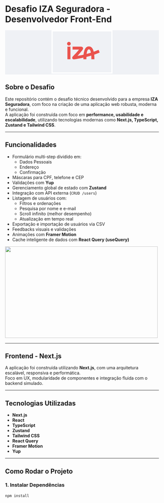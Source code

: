 # Desafio IZA Seguradora - Desenvolvedor Front-End

<div style="background-color: #EFF1F5; text-align: center">
    <img src="/public/logo.png" alt="IZA Seguradora Logo" style="max-width: 200px; height: auto;">
</div>

## Sobre o Desafio

Este repositório contém o desafio técnico desenvolvido para a empresa **IZA Seguradora**, com foco na criação de uma aplicação web robusta, moderna e funcional.  
A aplicação foi construída com foco em **performance, usabilidade e escalabilidade**, utilizando tecnologias modernas como **Next.js, TypeScript, Zustand e Tailwind CSS**.

---

## Funcionalidades

- Formulário multi-step dividido em:
  - Dados Pessoais
  - Endereço
  - Confirmação
- Máscaras para CPF, telefone e CEP
- Validações com **Yup**
- Gerenciamento global de estado com **Zustand**
- Integração com API externa (`CRUD /users`)
- Listagem de usuários com:
  - Filtros e ordenações
  - Pesquisa por nome e e-mail
  - Scroll infinito (melhor desempenho)
  - Atualização em tempo real
- Exportação e importação de usuários via CSV
- Feedbacks visuais e validações
- Animações com **Framer Motion**
- Cache inteligente de dados com **React Query (useQuery)**

<img src="/client/public/video.gif" width="500" height="300">

---

## Frontend - Next.js

A aplicação foi construída utilizando **Next.js**, com uma arquitetura escalável, responsiva e performática.  
Foco em UX, modularidade de componentes e integração fluida com o backend simulado.

---

## Tecnologias Utilizadas

- **Next.js**
- **React**
- **TypeScript**
- **Zustand**
- **Tailwind CSS**
- **React Query**
- **Framer Motion**
- **Yup**

---

## Como Rodar o Projeto

### 1. Instalar Dependências

```bash
npm install
```
